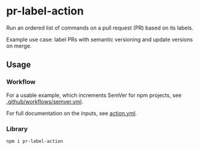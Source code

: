 # pr-label-action

Run an ordered list of commands on a pull request (PR) based on its labels.

Example use case:
label PRs with semantic versioning and update versions on merge.

## Usage

### Workflow

For a usable example, which increments SemVer for npm projects, see [.github/workflows/semver.yml](.github/workflows/semver.yml).

For full documentation on the inputs, see [action.yml](action.yml).

### Library

```shell
npm i pr-label-action
```
